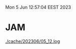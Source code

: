 Mon  5 Jun 12:57:04 EEST 2023
# JAM
<a href='./cache/202306/05_12.log'>./cache/202306/05_12.log</a>
